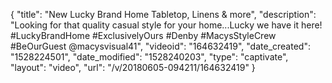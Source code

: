 {
    "title": "New Lucky Brand Home Tabletop, Linens & more",
    "description": "Looking for that quality casual style for your home...Lucky we have it here! #LuckyBrandHome #ExclusivelyOurs #Denby #MacysStyleCrew #BeOurGuest @macysvisual41",
    "videoid": "164632419",
    "date_created": "1528224501",
    "date_modified": "1528240203",
    "type": "captivate",
    "layout": "video",
    "url": "\/v\/20180605-094211\/164632419"
}
